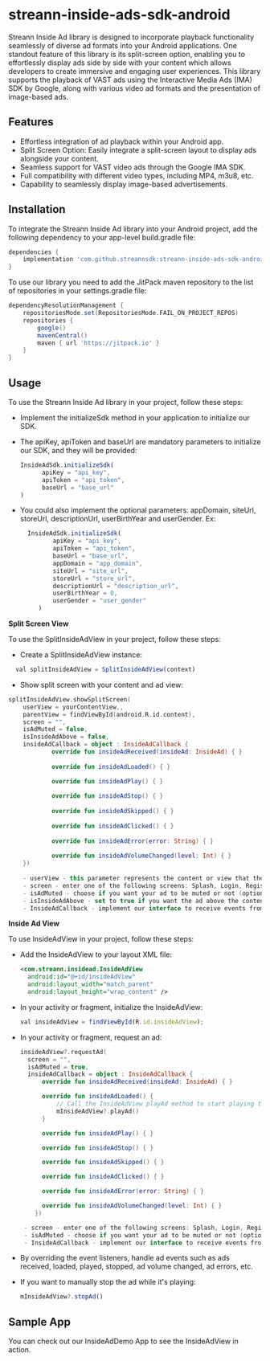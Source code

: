 # streann-inside-ads-sdk-android

Streann Inside Ad library is designed to incorporate playback functionality
seamlessly of diverse ad formats into your Android applications. One standout feature of this
library is its split-screen option, enabling you to effortlessly display ads side by side with your
content which allows developers to create immersive and engaging user experiences. This library
supports the playback of VAST ads using the Interactive Media Ads (IMA) SDK by Google, along with
various video ad formats and the presentation of image-based ads.

## Features

- Effortless integration of ad playback within your Android app.
- Split Screen Option: Easily integrate a split-screen layout to display ads alongside your content.
- Seamless support for VAST video ads through the Google IMA SDK.
- Full compatibility with different video types, including MP4, m3u8, etc.
- Capability to seamlessly display image-based advertisements.

## Installation

To integrate the Streann Inside Ad library into your Android project, add the following dependency
to your app-level build.gradle file:

```gradle
dependencies {
    implementation 'com.github.streannsdk:streann-inside-ads-sdk-android:1.0.7
}
```

To use our library you need to add the JitPack maven repository to the list of repositories
in your settings.gradle file:

```gradle
dependencyResolutionManagement {
    repositoriesMode.set(RepositoriesMode.FAIL_ON_PROJECT_REPOS)
    repositories {
        google()
        mavenCentral()
        maven { url 'https://jitpack.io' }
    }
}
```

## Usage

To use the Streann Inside Ad library in your project, follow these steps:

- Implement the initializeSdk method in your application to initialize our SDK.
- The apiKey, apiToken and baseUrl are mandatory parameters to initialize our SDK, and they will be
  provided:
  ```js
  InsideAdSdk.initializeSdk(
        apiKey = "api_key",
        apiToken = "api_token",
        baseUrl = "base_url"
  )

  ```

- You could also implement the optional parameters: appDomain, siteUrl, storeUrl, descriptionUrl,
  userBirthYear and userGender. Ex:
   ```js
     InsideAdSdk.initializeSdk(
            apiKey = "api_key",
            apiToken = "api_token",
            baseUrl = "base_url",
            appDomain = "app_domain",
            siteUrl = "site_url",
            storeUrl = "store_url",
            descriptionUrl = "description_url",
            userBirthYear = 0,
            userGender = "user_gender"
        )
   ```

**Split Screen View**

To use the SplitInsideAdView in your project, follow these steps:

- Create a SplitInsideAdView instance:

```js
  val splitInsideAdView = SplitInsideAdView(context)
```

- Show split screen with your content and ad view:

```kotlin 
splitInsideAdView.showSplitScreen(
    userView = yourContentView,,
    parentView = findViewById(android.R.id.content),
    screen = "",
    isAdMuted = false,
    isInsideAdAbove = false,
    insideAdCallback = object : InsideAdCallback {
            override fun insideAdReceived(insideAd: InsideAd) { }
    
            override fun insideAdLoaded() { }

            override fun insideAdPlay() { }
    
            override fun insideAdStop() { }
    
            override fun insideAdSkipped() { }
    
            override fun insideAdClicked() { }
    
            override fun insideAdError(error: String) { }
    
            override fun insideAdVolumeChanged(level: Int) { }
    })
    
    - userView - this parameter represents the content or view that the user wants to display in the split screen
    - screen - enter one of the following screens: Splash, Login, Register, Video Player or Main
    - isAdMuted - choose if you want your ad to be muted or not (optional parameter, default value: false)
    - isInsideAdAbove - set to true if you want the ad above the content (optional  parameter, default value: false)
    - InsideAdCallback - implement our interface to receive events from the ads' progress
```

**Inside Ad View**

To use InsideAdView in your project, follow these steps:

- Add the InsideAdView to your layout XML file:
  ```xml
  <com.streann.insidead.InsideAdView
    android:id="@+id/insideAdView"
    android:layout_width="match_parent"
    android:layout_height="wrap_content" />

- In your activity or fragment, initialize the InsideAdView:

  ```js
  val insideAdView = findViewById(R.id.insideAdView);

- In your activity or fragment, request an ad:

  ```kotlin
  insideAdView?.requestAd(
    screen = "",
    isAdMuted = true,
    insideAdCallback = object : InsideAdCallback {
        override fun insideAdReceived(insideAd: InsideAd) { }

        override fun insideAdLoaded() {
            // Call the InsideAdView playAd method to start playing the ad
            mInsideAdView?.playAd()
        }

        override fun insideAdPlay() { }

        override fun insideAdStop() { }

        override fun insideAdSkipped() { }

        override fun insideAdClicked() { }

        override fun insideAdError(error: String) { }

        override fun insideAdVolumeChanged(level: Int) { }
      })
  
   - screen - enter one of the following screens: Splash, Login, Register, Video Player or Main
   - isAdMuted - choose if you want your ad to be muted or not (optional parameter, default value: false)
   - InsideAdCallback - implement our interface to receive events from the ads' progress
  ```

- By overriding the event listeners, handle ad events such as ads received, loaded, played, stopped,
  ad volume changed, ad errors, etc.

- If you want to manually stop the ad while it's playing:
  ```js
  mInsideAdView?.stopAd()
  ```

## Sample App

You can check out our InsideAdDemo App to see the InsideAdView in action.
